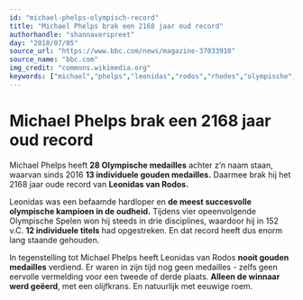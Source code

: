 ```yaml
---
id: "michael-phelps-olympisch-record"
title: "Michael Phelps brak een 2168 jaar oud record"
authorhandle: "shannaverspreet"
day: "2018/07/05"
source_url: "https://www.bbc.com/news/magazine-37033910"
source_name: "bbc.com"
img_credit: "commons.wikimedia.org"
keywords: ["michael","phelps","leonidas","rodos","rhodes","olympische","spelen","olympisch","record","recordhouder","12","13","medailles","goud","gouden"]
---
```

# Michael Phelps brak een 2168 jaar oud record
Michael Phelps heeft **28 Olympische medailles** achter z’n naam staan, waarvan sinds 2016 **13 individuele gouden medailles.** Daarmee brak hij het 2168 jaar oude record van **Leonidas van Rodos.**

Leonidas was een befaamde hardloper en **de meest succesvolle olympische kampioen in de oudheid.** Tijdens vier opeenvolgende Olympische Spelen won hij steeds in drie disciplines, waardoor hij in 152 v.C. **12 individuele titels** had opgestreken. En dat record heeft dus enorm lang staande gehouden.

In tegenstelling tot Michael Phelps heeft Leonidas van Rodos **nooit gouden medailles** verdiend. Er waren in zijn tijd nog geen medailles - zelfs geen eervolle vermelding voor een tweede of derde plaats. **Alleen de winnaar werd geëerd**, met een olijfkrans. En natuurlijk met eeuwige roem.